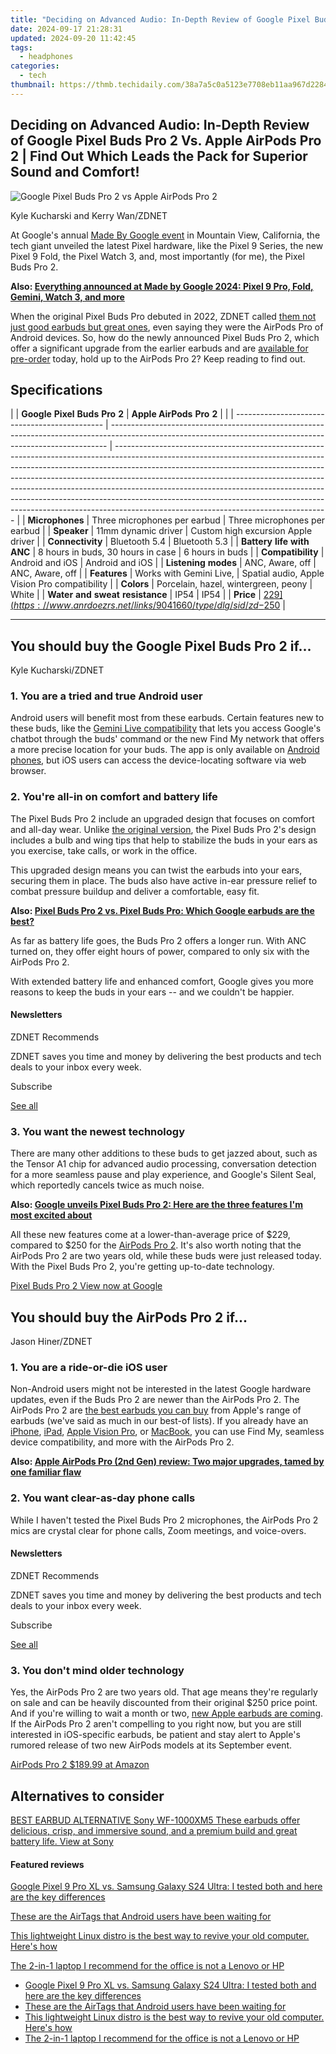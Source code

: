 ```yaml
---
title: "Deciding on Advanced Audio: In-Depth Review of Google Pixel Buds Pro 2 Vs. Apple AirPods Pro 2 | Find Out Which Leads the Pack for Superior Sound and Comfort!"
date: 2024-09-17 21:28:31
updated: 2024-09-20 11:42:45
tags:
  - headphones
categories:
  - tech
thumbnail: https://thmb.techidaily.com/38a7a5c0a5123e7708eb11aa967d228491b39460885352e6b8c3f7846969574b.jpg
---
```


## Deciding on Advanced Audio: In-Depth Review of Google Pixel Buds Pro 2 Vs. Apple AirPods Pro 2 | Find Out Which Leads the Pack for Superior Sound and Comfort!

![Google Pixel Buds Pro 2 vs Apple AirPods Pro 2](https://www.zdnet.com/a/img/resize/55abf7f8ccf5bb405ddf37088711f1157bf65583/2024/08/12/cb1136f8-6a6a-491d-ad78-b417e23c2539/google-pixel-buds-pro-2-vs-apple-airpods-pro-2.jpg?auto=webp&width=1280)

Kyle Kucharski and Kerry Wan/ZDNET

At Google's annual [Made By Google event](http://www.zdnet.com/article/everything-to-expect-at-made-by-google-2024-pixel-9-pro-fold-gemini-watch-3-and-more/) in Mountain View, California, the tech giant unveiled the latest Pixel hardware, like the Pixel 9 Series, the new Pixel 9 Fold, the Pixel Watch 3, and, most importantly (for me), the Pixel Buds Pro 2\. 

**Also: [Everything announced at Made by Google 2024: Pixel 9 Pro, Fold, Gemini, Watch 3, and more](https://www.zdnet.com/article/everything-to-expect-at-made-by-google-2024-pixel-9-pro-fold-gemini-watch-3-and-more/)**

When the original Pixel Buds Pro debuted in 2022, ZDNET called [them not just good earbuds but great ones](https://www.zdnet.com/article/google-pixel-buds-pro-review/), even saying they were the AirPods Pro of Android devices. So, how do the newly announced Pixel Buds Pro 2, which offer a significant upgrade from the earlier earbuds and are [available for pre-order](https://www.anrdoezrs.net/links/9041660/type/dlg/sid/zd-%5F%5FCOM%5FCLICK%5FID%5F%5F-dtp/https://store.google.com/us/product/pixel%5Fbuds%5Fpro%5F2) today, hold up to the AirPods Pro 2? Keep reading to find out. 

##  Specifications 

| | **Google** **Pixel** **Buds** **Pro** **2** | **Apple AirPods** **Pro** **2**                                                                                                                             |                                                                                                                                                                                                                                                                                                                                                                                                                                                                                                                                           |
| --------------------------------------------- | ----------------------------------------------------------------------------------------------------------------------------------------------------------- | ----------------------------------------------------------------------------------------------------------------------------------------------------------------------------------------------------------------------------------------------------------------------------------------------------------------------------------------------------------------------------------------------------------------------------------------------------------------------------------------------------------------------------------------- |
| **Microphones**                               | Three microphones per earbud                                                                                                                                | Three microphones per earbud                                                                                                                                                                                                                                                                                                                                                                                                                                                                                                              |
| **Speaker**                                   | 11mm dynamic driver                                                                                                                                         | Custom high excursion Apple driver                                                                                                                                                                                                                                                                                                                                                                                                                                                                                                        |
| **Connectivity**                              | Bluetooth 5.4                                                                                                                                               | Bluetooth 5.3                                                                                                                                                                                                                                                                                                                                                                                                                                                                                                                             |
| **Battery** **life** **with** **ANC**         | 8 hours in buds, 30 hours in case                                                                                                                           | 6 hours in buds                                                                                                                                                                                                                                                                                                                                                                                                                                                                                                                           |
| **Compatibility**                             | Android and iOS                                                                                                                                             | Android and iOS                                                                                                                                                                                                                                                                                                                                                                                                                                                                                                                           |
| **Listening** **modes**                       | ANC, Aware, off                                                                                                                                             | ANC, Aware, off                                                                                                                                                                                                                                                                                                                                                                                                                                                                                                                           |
| **Features**                                  | Works with Gemini Live,                                                                                                                                     | Spatial audio, Apple Vision Pro compatibility                                                                                                                                                                                                                                                                                                                                                                                                                                                                                             |
| **Colors**                                    | Porcelain, hazel, wintergreen, peony                                                                                                                        | White                                                                                                                                                                                                                                                                                                                                                                                                                                                                                                                                     |
| **Water** **and** **sweat** **resistance**    | IP54                                                                                                                                                        | IP54                                                                                                                                                                                                                                                                                                                                                                                                                                                                                                                                      |
| **Price**                                     | [$229](https://www.anrdoezrs.net/links/9041660/type/dlg/sid/zd-%5F%5FCOM%5FCLICK%5FID%5F%5F-dtp/https://store.google.com/us/product/pixel%5Fbuds%5Fpro%5F2) | [$250](https://shop-links.co/link/?url=https%3A%2F%2Fwww.bestbuy.com%2Fsite%2Fapple-airpods-pro-2nd-generation-with-magsafe-case-usbc-white%2F6447382.p%3FskuId%3D6447382&publisher_slug=itechdaily19598&exclusive=1) |

---

##  You should buy the Google Pixel Buds Pro 2 if...  

Kyle Kucharski/ZDNET

###  1\. You are a tried and true Android user 

Android users will benefit most from these earbuds. Certain features new to these buds, like the [Gemini Live compatibility](https://www.zdnet.com/article/what-is-gemini-live-how-googles-real-time-chatbot-competes-with-gpt-4o/) that lets you access Google's chatbot through the buds' command or the new Find My network that offers a more precise location for your buds. The app is only available on [Android phones](https://www.zdnet.com/article/best-android-phone/), but iOS users can access the device-locating software via web browser. 

###  2\. You're all-in on comfort and battery life 

The Pixel Buds Pro 2 include an upgraded design that focuses on comfort and all-day wear. Unlike [the original version](https://www.zdnet.com/article/google-pixel-buds-pro-review/), the Pixel Buds Pro 2's design includes a bulb and wing tips that help to stabilize the buds in your ears as you exercise, take calls, or work in the office. 

This upgraded design means you can twist the earbuds into your ears, securing them in place. The buds also have active in-ear pressure relief to combat pressure buildup and deliver a comfortable, easy fit. 

**Also: [Pixel Buds Pro 2 vs. Pixel Buds Pro: Which Google earbuds are the best?](https://www.zdnet.com/article/pixel-buds-pro-2-vs-pixel-buds-pro-which-google-earbuds-are-the-best/)**

As far as battery life goes, the Buds Pro 2 offers a longer run. With ANC turned on, they offer eight hours of power, compared to only six with the AirPods Pro 2\. 

With extended battery life and enhanced comfort, Google gives you more reasons to keep the buds in your ears -- and we couldn't be happier. 

#### Newsletters

ZDNET Recommends

ZDNET saves you time and money by delivering the best products and tech deals to your inbox every week.

 Subscribe

[See all](https://www.zdnet.com/newsletters/)

###  3\. You want the newest technology 

There are many other additions to these buds to get jazzed about, such as the Tensor A1 chip for advanced audio processing, conversation detection for a more seamless pause and play experience, and Google's Silent Seal, which reportedly cancels twice as much noise. 

**Also: [Google unveils Pixel Buds Pro 2: Here are the three features I'm most excited about](https://www.zdnet.com/article/google-unveils-pixel-buds-pro-2-here-are-the-three-features-im-most-excited-about/)**

All these new features come at a lower-than-average price of $229, compared to $250 for the [AirPods Pro 2](https://www.zdnet.com/article/apple-airpods-pro-2-review/). It's also worth noting that the AirPods Pro 2 are two years old, while these buds were just released today. With the Pixel Buds Pro 2, you're getting up-to-date technology. 

[Pixel Buds Pro 2 View now at Google](https://www.anrdoezrs.net/links/9041660/type/dlg/sid/zd-%5F%5FCOM%5FCLICK%5FID%5F%5F-dtp/https://store.google.com/us/product/pixel%5Fbuds%5Fpro%5F2?hl=en-US)

##  You should buy the AirPods Pro 2 if... 

Jason Hiner/ZDNET

###  1\. You are a ride-or-die iOS user

Non-Android users might not be interested in the latest Google hardware updates, even if the Buds Pro 2 are newer than the AirPods Pro 2\. The AirPods Pro 2 are [the best earbuds you can buy](https://www.zdnet.com/article/best-earbuds/) from Apple's range of earbuds (we've said as much in our best-of lists). If you already have an [iPhone](https://www.zdnet.com/article/best-iphone/), [iPad](https://www.zdnet.com/article/best-ipad/), [Apple Vision Pro](https://www.zdnet.com/article/i-tried-apple-vision-pro-for-a-weekend-and-here-are-my-3-biggest-takeaways/), or [MacBook](https://www.zdnet.com/article/best-mac/), you can use Find My, seamless device compatibility, and more with the AirPods Pro 2\. 

**Also: [Apple AirPods Pro (2nd Gen) review: Two major upgrades, tamed by one familiar flaw](https://www.zdnet.com/article/apple-airpods-pro-2-review/)**

###  2\. You want clear-as-day phone calls 

While I haven't tested the Pixel Buds Pro 2 microphones, the AirPods Pro 2 mics are crystal clear for phone calls, Zoom meetings, and voice-overs. 

#### Newsletters

ZDNET Recommends

ZDNET saves you time and money by delivering the best products and tech deals to your inbox every week.

 Subscribe

[See all](https://www.zdnet.com/newsletters/)

###  3\. You don't mind older technology 

Yes, the AirPods Pro 2 are two years old. That age means they're regularly on sale and can be heavily discounted from their original $250 price point. And if you're willing to wait a month or two, [new Apple earbuds are coming](https://www.zdnet.com/article/two-new-airpods-models-expected-this-fall-heres-everything-we-know-so-far/). If the AirPods Pro 2 aren't compelling to you right now, but you are still interested in iOS-specific earbuds, be patient and stay alert to Apple's rumored release of two new AirPods models at its September event. 

[AirPods Pro 2 $189.99 at Amazon](https://buy.geni.us/Proxy.ashx?TSID=368250&GR%5FURL=https%3A%2F%2Fwww.amazon.com%2Fdp%2FB0D1XD1ZV3%2Fref%3Dasc%5Fdf%5FB0D1XD1ZV31724410800000%3Fcreative%3D395261%26creativeASIN%3DB0D1XD1ZV3%26linkCode%3Dasn%26tag%3Dzd-buy-button-20%26ascsubtag%3D%5F%5FCOM%5FCLICK%5FID%5F%5F%7Cefaffb39-e5fe-41d9-8340-d1a7dcc58dd5%7Cdtp&dtb=1)

##  Alternatives to consider 

[BEST EARBUD ALTERNATIVE Sony WF-1000XM5 These earbuds offer delicious, crisp, and immersive sound, and a premium build and great battery life. View at Sony](https://www.anrdoezrs.net/links/9041660/type/dlg/sid/zd-%5F%5FCOM%5FCLICK%5FID%5F%5F-dtp/https://electronics.sony.com/audio/headphones/truly-wireless-earbuds/p/wf1000xm5-b)

#### Featured reviews

[Google Pixel 9 Pro XL vs. Samsung Galaxy S24 Ultra: I tested both and here are the key differences](https://www.zdnet.com/article/google-pixel-9-pro-xl-vs-samsung-galaxy-s24-ultra/ "Google Pixel 9 Pro XL vs. Samsung Galaxy S24 Ultra: I tested both and here are the key differences")

[These are the AirTags that Android users have been waiting for](https://www.zdnet.com/article/these-are-the-airtags-that-android-users-have-been-waiting-for/ "These are the AirTags that Android users have been waiting for")

[This lightweight Linux distro is the best way to revive your old computer. Here's how](https://www.zdnet.com/article/this-lightweight-linux-distro-is-the-best-way-to-revive-your-old-computer-heres-how/ "This lightweight Linux distro is the best way to revive your old computer. Here's how")

[The 2-in-1 laptop I recommend for the office is not a Lenovo or HP](https://www.zdnet.com/article/one-of-the-most-versatile-2-in-1-laptops-ive-tested-is-not-a-lenovo-or-hp/ "The 2-in-1 laptop I recommend for the office is not a Lenovo or HP")

* [Google Pixel 9 Pro XL vs. Samsung Galaxy S24 Ultra: I tested both and here are the key differences](https://www.zdnet.com/article/google-pixel-9-pro-xl-vs-samsung-galaxy-s24-ultra/ "Google Pixel 9 Pro XL vs. Samsung Galaxy S24 Ultra: I tested both and here are the key differences")
* [These are the AirTags that Android users have been waiting for](https://www.zdnet.com/article/these-are-the-airtags-that-android-users-have-been-waiting-for/ "These are the AirTags that Android users have been waiting for")
* [This lightweight Linux distro is the best way to revive your old computer. Here's how](https://www.zdnet.com/article/this-lightweight-linux-distro-is-the-best-way-to-revive-your-old-computer-heres-how/ "This lightweight Linux distro is the best way to revive your old computer. Here's how")
* [The 2-in-1 laptop I recommend for the office is not a Lenovo or HP](https://www.zdnet.com/article/one-of-the-most-versatile-2-in-1-laptops-ive-tested-is-not-a-lenovo-or-hp/ "The 2-in-1 laptop I recommend for the office is not a Lenovo or HP")

<ins class="adsbygoogle"
     style="display:block"
     data-ad-format="autorelaxed"
     data-ad-client="ca-pub-7571918770474297"
     data-ad-slot="1223367746"></ins>



<ins class="adsbygoogle"
     style="display:block"
     data-ad-client="ca-pub-7571918770474297"
     data-ad-slot="8358498916"
     data-ad-format="auto"
     data-full-width-responsive="true"></ins>
